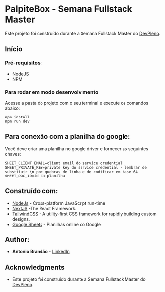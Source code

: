 # PalpiteBox - Semana Fullstack Master

Este projeto foi construído durante a Semana Fullstack Master do [DevPleno](https://devpleno.com).

## Início


### Pré-requisitos:

* NodeJS
* NPM

### Para rodar em modo desenvolvimento

Acesse a pasta do projeto com o seu terminal e execute os comandos abaixo:

```
npm install
npm run dev
```

## Para conexão com a planilha do google:

Você deve criar uma planilha no google driver e fornecer as seguintes chaves:

```
SHEET_CLIENT_EMAIL=client email do service credential
SHEET_PRIVATE_KEY=private key do service credential - lembrar de substituir \n por quebras de linha e de codificar em base 64
SHEET_DOC_ID=id da planilha
```

## Construído com:

* [NodeJs](https://nodejs.dev/) - Cross-platform JavaScript run-time
* [NextJS](https://nextjs.org/) -The React Framework.
* [TailwindCSS](https://tailwindcss.com/) - A utility-first CSS framework for
rapidly building custom designs.
* [Google Sheets](https://drive.google.com) - Planilhas online do Google

## Author:

* **Antonio Brandão** - [LinkedIn](https://www.linkedin.com/in/antonio-brandão-ba173960)

## Acknowledgments

* Este projeto foi construído durante a Semana Fullstack Master do [DevPleno](https://devpleno.com).
